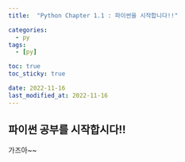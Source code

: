 ```yaml
---
title:  "Python Chapter 1.1 : 파이썬을 시작합니다!!" 

categories:
  - py
tags:
  - [py]

toc: true
toc_sticky: true

date: 2022-11-16
last_modified_at: 2022-11-16
---
```



## 파이썬 공부를 시작합시다!! ##
가즈아~~
